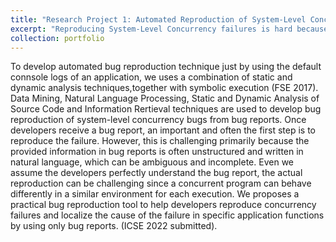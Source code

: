 ```yaml
---
title: "Research Project 1: Automated Reproduction of System-Level Concurrency Bugs"
excerpt: "Reproducing System-Level Concurrency failures is hard because (1) concurrency failures at the system level often involve multiple processes or event handlers (e.g., software signals), which cannot be handled by existing tools for reproducing intra-process (thread-level) failures; (2) detailed field data, such as user input, file content and interleaving schedule, may not be available to developers; and (3) the debugging environment may differ from the deployed environment, which further complicates failure reproduction. To address these problems, we develped automated teqniques to reproduce system-level concurrency bugs (i) by using the default console logs of an application and  (ii) by using the bug reports."
collection: portfolio
---
```


To develop automated bug reproduction technique just by using the default connsole logs of an application, we uses a combination of static and dynamic analysis techniques,together with symbolic execution (FSE 2017).
Data Mining, Natural Language Processing, Static and Dynamic Analysis of Source Code and Information Rertieval techniques are used to develop bug reproduction of system-level concurrency bugs from bug reports. Once developers receive a bug report, an important and often the first step is to reproduce the failure. However, this is challenging primarily because the provided information in bug reports is often unstructured and written in natural language, which can be ambiguous and incomplete. Even we assume the developers perfectly understand the bug report, the actual reproduction can be challenging since a concurrent program can behave differently in a similar environment for each execution. We proposes a practical bug reproduction tool to help developers reproduce concurrency failures and localize the cause of the failure in specific application functions by using only bug reports. (ICSE 2022 submitted).
